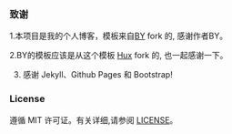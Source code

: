 ### 致谢
1.本项目是我的个人博客，模板来自[BY](https://github.com/qiubaiying/qiubaiying.github.io) fork 的, 感谢作者BY。


2.BY的模板应该是从这个模板 [Hux](https://github.com/Huxpro/huxpro.github.io) fork 的, 也一起感谢一下。


3. 感谢 Jekyll、Github Pages 和 Bootstrap!

### License
遵循 MIT 许可证。有关详细,请参阅 [LICENSE](https://github.com/klovien/klovien.github.io/blob/master/LICENSE)。
